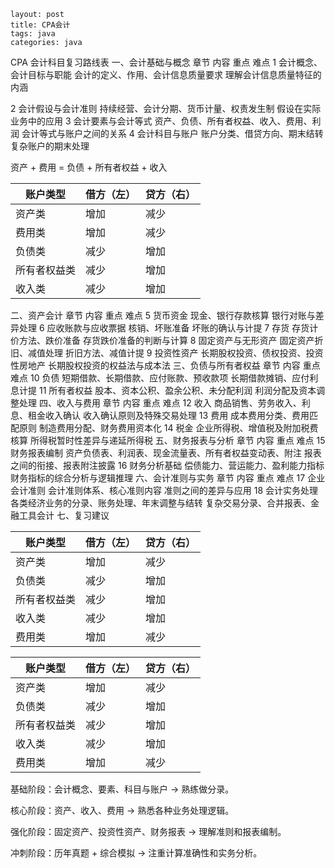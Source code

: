 ```
layout: post
title: CPA会计
tags: java
categories: java
```

CPA 会计科目复习路线表
一、会计基础与概念
章节	内容	重点	难点
1	会计概念、会计目标与职能	会计的定义、作用、会计信息质量要求	理解会计信息质量特征的内涵

2	会计假设与会计准则	持续经营、会计分期、货币计量、权责发生制	假设在实际业务中的应用
3	会计要素与会计等式	资产、负债、所有者权益、收入、费用、利润	会计等式与账户之间的关系
4	会计科目与账户	账户分类、借贷方向、期末结转	复杂账户的期末处理

资产 + 费用 = 负债 + 所有者权益 + 收入

| 账户类型     | 借方（左） | 贷方（右） |
| ------------ | ---------- | ---------- |
| 资产类       | 增加       | 减少       |
| 费用类       | 增加       | 减少       |
| 负债类       | 减少       | 增加       |
| 所有者权益类 | 减少       | 增加       |
| 收入类       | 减少       | 增加       |

二、资产会计
章节	内容	重点	难点
5	货币资金	现金、银行存款核算	银行对账与差异处理
6	应收账款与应收票据	核销、坏账准备	坏账的确认与计提
7	存货	存货计价方法、跌价准备	存货跌价准备的判断与计算
8	固定资产与无形资产	固定资产折旧、减值处理	折旧方法、减值计提
9	投资性资产	长期股权投资、债权投资、投资性房地产	长期股权投资的权益法与成本法
三、负债与所有者权益
章节	内容	重点	难点
10	负债	短期借款、长期借款、应付账款、预收款项	长期借款摊销、应付利息计提
11	所有者权益	股本、资本公积、盈余公积、未分配利润	利润分配及资本调整处理
四、收入与费用
章节	内容	重点	难点
12	收入	商品销售、劳务收入、利息、租金收入确认	收入确认原则及特殊交易处理
13	费用	成本费用分类、费用匹配原则	制造费用分配、财务费用资本化
14	税金	企业所得税、增值税及附加税费核算	所得税暂时性差异与递延所得税
五、财务报表与分析
章节	内容	重点	难点
15	财务报表编制	资产负债表、利润表、现金流量表、所有者权益变动表、附注	报表之间的衔接、报表附注披露
16	财务分析基础	偿债能力、营运能力、盈利能力指标	财务指标的综合分析与逻辑推理
六、会计准则与实务
章节	内容	重点	难点
17	企业会计准则	会计准则体系、核心准则内容	准则之间的差异与应用
18	会计实务处理	各类经济业务的分录、账务处理、年末调整与结转	复杂交易分录、合并报表、金融工具会计
七、复习建议

| 账户类型     | 借方（左） | 贷方（右） |
| ------------ | ---------- | ---------- |
| 资产类       | 增加       | 减少       |
| 负债类       | 减少       | 增加       |
| 所有者权益类 | 减少       | 增加       |
| 收入类       | 减少       | 增加       |
| 费用类       | 增加       | 减少       |

| 账户类型     | 借方（左） | 贷方（右） |
| ------------ | ---------- | ---------- |
| 资产类       | 增加       | 减少       |
| 负债类       | 减少       | 增加       |
| 所有者权益类 | 减少       | 增加       |
| 收入类       | 减少       | 增加       |
| 费用类       | 增加       | 减少       |

基础阶段：会计概念、要素、科目与账户 → 熟练做分录。

核心阶段：资产、收入、费用 → 熟悉各种业务处理逻辑。

强化阶段：固定资产、投资性资产、财务报表 → 理解准则和报表编制。

冲刺阶段：历年真题 + 综合模拟 → 注重计算准确性和实务分析。
